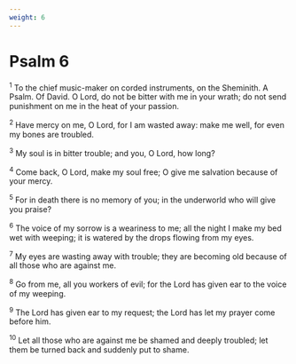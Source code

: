 ```yaml
---
weight: 6
---
```


# Psalm 6

<sup>1</sup> To the chief music-maker on corded instruments, on the Sheminith. A Psalm. Of David. O Lord, do not be bitter with me in your wrath; do not send punishment on me in the heat of your passion. 

<sup>2</sup> Have mercy on me, O Lord, for I am wasted away: make me well, for even my bones are troubled. 

<sup>3</sup> My soul is in bitter trouble; and you, O Lord, how long? 

<sup>4</sup> Come back, O Lord, make my soul free; O give me salvation because of your mercy. 

<sup>5</sup> For in death there is no memory of you; in the underworld who will give you praise? 

<sup>6</sup> The voice of my sorrow is a weariness to me; all the night I make my bed wet with weeping; it is watered by the drops flowing from my eyes. 

<sup>7</sup> My eyes are wasting away with trouble; they are becoming old because of all those who are against me. 

<sup>8</sup> Go from me, all you workers of evil; for the Lord has given ear to the voice of my weeping. 

<sup>9</sup> The Lord has given ear to my request; the Lord has let my prayer come before him. 

<sup>10</sup> Let all those who are against me be shamed and deeply troubled; let them be turned back and suddenly put to shame. 


